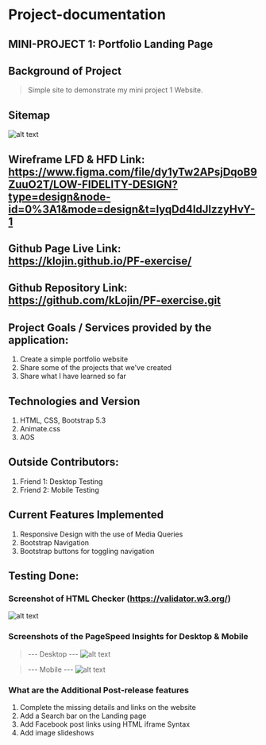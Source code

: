 # Project-documentation

## MINI-PROJECT 1: Portfolio Landing Page

## Background of Project

>  Simple site to demonstrate my mini project 1 Website.

## Sitemap

![alt text](https://github.com/kLojin/project-documentation/blob/main/sitemap.png?raw=true)

## Wireframe LFD & HFD Link: https://www.figma.com/file/dy1yTw2APsjDqoB9ZuuO2T/LOW-FIDELITY-DESIGN?type=design&node-id=0%3A1&mode=design&t=lyqDd4IdJlzzyHvY-1

## Github Page Live Link: https://klojin.github.io/PF-exercise/

## Github Repository Link: https://github.com/kLojin/PF-exercise.git

## Project Goals / Services provided by the application:

1. Create a simple portfolio website
2. Share some of the projects that we've created
3. Share what I have learned so far

## Technologies and Version
1. HTML, CSS, Bootstrap 5.3
2. Animate.css
3. AOS

## Outside Contributors:

1. Friend 1: Desktop Testing
2. Friend 2: Mobile Testing

## Current Features Implemented

1. Responsive Design with the use of Media Queries
2. Bootstrap Navigation
3. Bootstrap buttons for toggling navigation

## Testing Done:

### Screenshot of HTML Checker (https://validator.w3.org/)

![alt text](https://github.com/kLojin/project-documentation/blob/main/nu%20html%20checker.PNG?raw=true)

### Screenshots of the PageSpeed Insights for Desktop & Mobile

> --- Desktop ---
![alt text](https://github.com/kLojin/project-documentation/blob/main/desktop.PNG?raw=true)

> --- Mobile ---
![alt text](https://github.com/kLojin/project-documentation/blob/main/mobile.PNG?raw=true)

### What are the Additional Post-release features

1. Complete the missing details and links on the website
2. Add a Search bar on the Landing page
3. Add Facebook post links using HTML iframe Syntax
4. Add image slideshows
